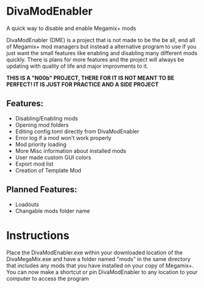 # DivaModEnabler
A quick way to disable and enable Megamix+ mods

DivaModEnabler (DME) is a project that is not made to be the be all, end all of Megamix+ mod managers but instead a alternative program to use if you just want the small features 
like enabling and disabling many different mods quickly. There is plans for more features and the project will always be updating with quality of life and major improvments to it. 

**THIS IS A "N00b" PROJECT, THERE FOR IT IS NOT MEANT TO BE PERFECT! IT IS JUST FOR PRACTICE AND A SIDE PROJECT**


## Features:

- Disabling/Enabling mods
- Opening mod folders
- Editing config.toml directly from DivaModEnabler
- Error log if a mod won't work properly
- Mod priority loading
- More Misc information about installed mods
- User made custom GUI colors
- Export mod list 
- Creation of Template Mod


## Planned Features:

- Loadouts
- Changable mods folder name


# Instructions

Place the DivaModEnabler.exe within your downloaded location of the DivaMegaMix.exe and have a folder named "mods" in the same directory that includes any mods that you have installed on your copy of Megamix+. You can now make a shortcut or pin DivaModEnabler to any location to your computer to access the program





